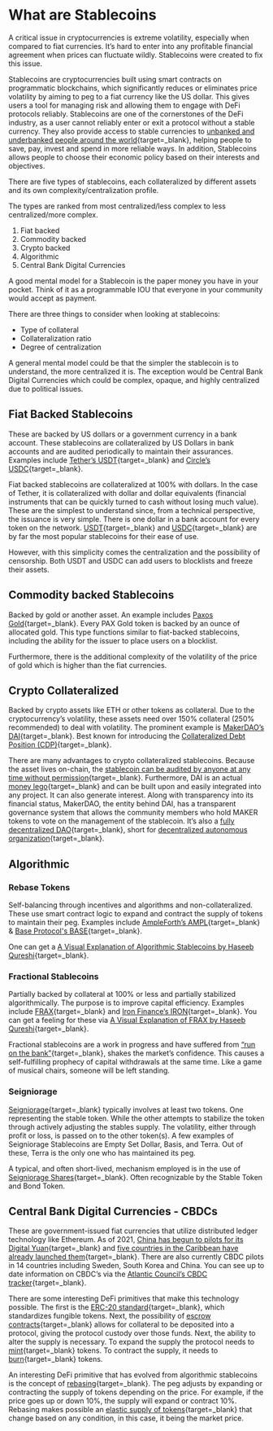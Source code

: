 # What are Stablecoins

A critical issue in cryptocurrencies is extreme volatility, especially when compared to fiat currencies. It’s hard to enter into any profitable financial agreement when prices can fluctuate wildly. Stablecoins were created to fix this issue.

Stablecoins are cryptocurrencies built using smart contracts on programmatic blockchains, which significantly reduces or eliminates price volatility by aiming to peg to a fiat currency like the US dollar. This gives users a tool for managing risk and allowing them to engage with DeFi protocols reliably. Stablecoins are one of the cornerstones of the DeFi industry, as a user cannot reliably enter or exit a protocol without a stable currency. They also provide access to stable currencies to [unbanked and underbanked people around the world](https://www.worldbank.org/en/news/press-release/2018/04/19/financial-inclusion-on-the-rise-but-gaps-remain-global-findex-database-shows){target=\_blank}, helping people to save, pay, invest and spend in more reliable ways. In addition, Stablecoins allows people to choose their economic policy based on their interests and objectives.

There are five types of stablecoins, each collateralized by different assets and its own complexity/centralization profile.

The types are ranked from most centralized/less complex to less centralized/more complex.

1. Fiat backed
2. Commodity backed
3. Crypto backed
4. Algorithmic
5. Central Bank Digital Currencies

A good mental model for a Stablecoin is the paper money you have in your pocket. Think of it as a programmable IOU that everyone in your community would accept as payment.

There are three things to consider when looking at stablecoins:

- Type of collateral
- Collateralization ratio
- Degree of centralization

A general mental model could be that the simpler the stablecoin is to understand, the more centralized it is. The exception would be Central Bank Digital Currencies which could be complex, opaque, and highly centralized due to political issues.

## Fiat Backed Stablecoins

These are backed by US dollars or a government currency in a bank account. These stablecoins are collateralized by US Dollars in bank accounts and are audited periodically to maintain their assurances. Examples include [Tether’s USDT](https://tether.to/){target=\_blank} and [Circle’s USDC](https://www.circle.com/en/usdc){target=\_blank}.

Fiat backed stablecoins are collateralized at 100% with dollars. In the case of Tether, it is collateralized with dollar and dollar equivalents (financial instruments that can be quickly turned to cash without losing much value). These are the simplest to understand since, from a technical perspective, the issuance is very simple. There is one dollar in a bank account for every token on the network. [USDT](https://dune.xyz/phabc/usdt---banned-addresses){target=\_blank} and [USDC](https://www.theblockcrypto.com/linked/102761/centre-consortium-blacklisted-seven-usdc-addresses-wednesday){target=\_blank} are by far the most popular stablecoins for their ease of use.

However, with this simplicity comes the centralization and the possibility of censorship. Both USDT and USDC can add users to blocklists and freeze their assets.

## Commodity backed Stablecoins

Backed by gold or another asset. An example includes [Paxos Gold](https://www.paxos.com/paxgold/){target=\_blank}. Every PAX Gold token is backed by an ounce of allocated gold. This type functions similar to fiat-backed stablecoins, including the ability for the issuer to place users on a blocklist.

Furthermore, there is the additional complexity of the volatility of the price of gold which is higher than the fiat currencies.

## Crypto Collateralized

Backed by crypto assets like ETH or other tokens as collateral. Due to the cryptocurrency’s volatility, these assets need over 150% collateral (250% recommended) to deal with volatility. The prominent example is [MakerDAO’s DAI](https://thedefiant.io/what-is-makerdao-and-how-does-dai-work/){target=\_blank}. Best known for introducing the [Collateralized Debt Position (CDP)](https://coinmarketcap.com/alexandria/glossary/collateralized-debt-position-cdp){target=\_blank}.

There are many advantages to crypto collateralized stablecoins. Because the asset lives on-chain, the [stablecoin can be audited by anyone at any time without permission](https://daistats.com/#/overview){target=\_blank}. Furthermore, DAI is an actual [money lego](https://future.a16z.com/how-composability-unlocks-crypto-and-everything-else/){target=\_blank} and can be built upon and easily integrated into any project. It can also generate interest. Along with transparency into its financial status, MakerDAO, the entity behind DAI, has a transparent governance system that allows the community members who hold MAKER tokens to vote on the management of the stablecoin. It’s also a [fully decentralized DAO](https://blog.makerdao.com/makerdao-has-come-full-circle/){target=\_blank}, short for [decentralized autonomous organization](https://ethereum.org/en/dao/){target=\_blank}.

## Algorithmic

### Rebase Tokens

Self-balancing through incentives and algorithms and non-collateralized. These use smart contract logic to expand and contract the supply of tokens to maintain their peg. Examples include [AmpleForth’s AMPL](https://www.ampleforth.org/){target=\_blank} & [Base Protocol's BASE](https://www.baseprotocol.org/){target=\_blank}.

One can get a [A Visual Explanation of Algorithmic Stablecoins by Haseeb Qureshi](https://medium.com/dragonfly-research/a-visual-explanation-of-algorithmic-stablecoins-9a0c1f0f51a0){target=\_blank}.

### Fractional Stablecoins

Partially backed by collateral at 100% or less and partially stabilized algorithmically. The purpose is to improve capital efficiency. Examples include [FRAX](https://frax.finance/){target=\_blank} and [Iron Finance’s IRON](https://frax.finance/){target=\_blank}. You can get a feeling for these via [A Visual Explanation of FRAX by Haseeb Qureshi](https://medium.com/dragonfly-research/a-visual-explanation-of-frax-bcce72c1730f){target=\_blank}.

Fractional stablecoins are a work in progress and have suffered from [“run on the bank”](https://cointelegraph.com/news/iron-finance-bank-run-stings-investors-a-lesson-for-all-stablecoins){target=\_blank}, shakes the market’s confidence. This causes a self-fulfilling prophecy of capital withdrawals at the same time. Like a game of musical chairs, someone will be left standing.

### Seigniorage

[Seigniorage](https://www.investopedia.com/terms/s/seigniorage.asp){target=\_blank} typically involves at least two tokens. One representing the stable token. While the other attempts to stabilize the token through actively adjusting the stables supply. The volatility, either through profit or loss, is passed on to the other token(s). A few examples of Seigniorage Stablecoins are Empty Set Dollar, Basis, and Terra. Out of these, Terra is the only one who has maintained its peg.

A typical, and often short-lived, mechanism employed is in the use of [Seigniorage Shares](https://smithandcrown.com/research/the-cryptoeconomics-of-seigniorage-shares-stablecoins-basis-and-carbon/){target=\_blank}. Often recognizable by the Stable Token and Bond Token.

## Central Bank Digital Currencies - CBDCs

These are government-issued fiat currencies that utilize distributed ledger technology like Ethereum. As of 2021, [China has begun to pilots for its Digital Yuan](https://www.cnbc.com/2021/03/05/chinas-digital-yuan-what-is-it-and-how-does-it-work.html){target=\_blank} and [five countries in the Caribbean have already launched them](https://www.crowdfundinsider.com/2021/08/178917-cbdcs-china-seems-intent-on-creating-digital-yuan-for-local-use-and-potential-global-transactions-report-reveals/){target=\_blank}. There are also currently CBDC pilots in 14 countries including Sweden, South Korea and China. You can see up to date information on CBDC’s via the [Atlantic Council’s CBDC tracker](https://www.atlanticcouncil.org/cbdctracker/){target=\_blank}.

There are some interesting DeFi primitives that make this technology possible. The first is the [ERC-20 standard](https://docs.openzeppelin.com/contracts/2.x/erc20){target=\_blank}, which standardizes fungible tokens. Next, the possibility of [escrow contracts](https://docs.openzeppelin.com/contracts/2.x/api/payment#Escrow){target=\_blank} allows for collateral to be deposited into a protocol, giving the protocol custody over those funds. Next, the ability to alter the supply is necessary. To expand the supply the protocol needs to [mint](https://docs.openzeppelin.com/contracts/2.x/api/token/erc20#ERC20Mintable){target=\_blank} tokens. To contract the supply, it needs to [burn](https://docs.openzeppelin.com/contracts/2.x/api/token/erc20#ERC20Burnable){target=\_blank} tokens.

An interesting DeFi primitive that has evolved from algorithmic stablecoins is the concept of [rebasing](https://www.ampleforth.org/){target=\_blank}. The peg adjusts by expanding or contracting the supply of tokens depending on the price. For example, if the price goes up or down 10%, the supply will expand or contract 10%. Rebasing makes possible an [elastic supply of tokens](https://academy.binance.com/en/articles/elastic-supply-tokens-explained){target=\_blank} that change based on any condition, in this case, it being the market price.
